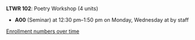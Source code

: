 **LTWR 102**: Poetry Workshop (4 units)

- **A00** (Seminar) at 12:30 pm–1:50 pm on Monday, Wednesday at   by staff

[Enrollment numbers over time](./LTWR102.tsv)

